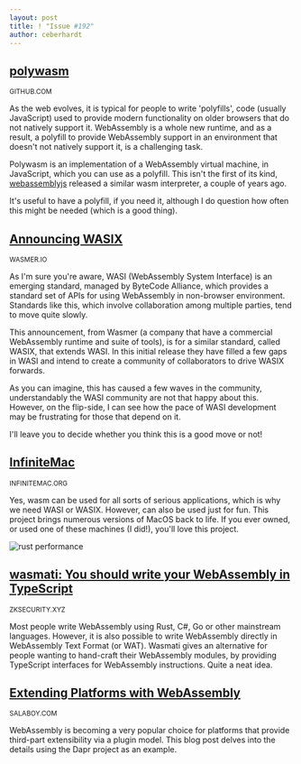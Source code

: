 ```yaml
---
layout: post
title: ! "Issue #192"
author: ceberhardt
---
```

## [polywasm](https://github.com/evanw/polywasm)

<small>GITHUB.COM</small>

As the web evolves, it is typical for people to write 'polyfills', code (usually JavaScript) used to provide modern functionality on older browsers that do not natively support it. WebAssembly is a whole new runtime, and as a result, a polyfill to provide WebAssembly support in an environment that doesn't not natively support it, is a challenging task.

Polywasm is an implementation of a WebAssembly virtual machine, in JavaScript, which you can use as a polyfill. This isn't the first of its kind, [webassemblyjs](https://github.com/xtuc/webassemblyjs) released a similar wasm interpreter, a couple of years ago.

It's useful to have a polyfill, if you need it, although I do question how often this might be needed (which is a good thing).

## [Announcing WASIX](https://wasmer.io/posts/announcing-wasix)

<small>WASMER.IO</small>

As I'm sure you're aware, WASI (WebAssembly System Interface) is an emerging standard, managed by ByteCode Alliance, which provides a standard set of APIs for using WebAssembly in non-browser environment. Standards like this, which involve collaboration among multiple parties, tend to move quite slowly.

This announcement, from Wasmer (a company that have a commercial WebAssembly runtime and suite of tools), is for a similar standard, called WASIX, that extends WASI. In this initial release they have filled a few gaps in WASI and intend to create a community of collaborators to drive WASIX forwards.

As you can imagine, this has caused a few waves in the community, understandably the WASI community are not that happy about this. However, on the flip-side, I can see how the pace of WASI development may be frustrating for those that depend on it.

I'll leave you to decide whether you think this is a good move or not!


## [InfiniteMac](https://infinitemac.org/)

<small>INFINITEMAC.ORG</small>

Yes, wasm can be used for all sorts of serious applications, which is why we need WASI or WASIX. However, can also be used just for fun. This project brings numerous versions of MacOS back to life. If you ever owned, or used one of these machines (I did!), you'll love this project.

![rust performance](https://wasmweekly.news/img/192.png)

## [wasmati: You should write your WebAssembly in TypeScript](https://www.zksecurity.xyz/blog/posts/wasmati/)

<small>ZKSECURITY.XYZ</small>

Most people write WebAssembly using Rust, C#, Go or other mainstream languages. However, it is also possible to write WebAssembly directly in WebAssembly Text Format (or WAT). Wasmati gives an alternative for people wanting to hand-craft their WebAssembly modules, by providing TypeScript interfaces for WebAssembly instructions. Quite a neat idea.

## [Extending Platforms with WebAssembly](https://www.salaboy.com/2023/04/15/extending-platforms-with-webassembly/)

<small>SALABOY.COM</small>

WebAssembly is becoming a very popular choice for platforms that provide third-part extensibility via a plugin model. This blog post delves into the details using the Dapr project as an example.

